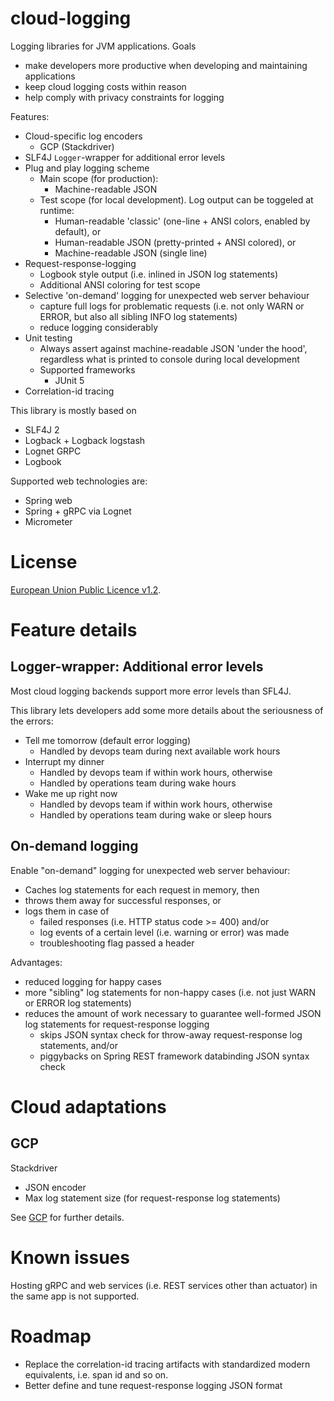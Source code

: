 # cloud-logging
Logging libraries for JVM applications. Goals

 * make developers more productive when developing and maintaining applications
 * keep cloud logging costs within reason
 * help comply with privacy constraints for logging

Features:

 * Cloud-specific log encoders
   * GCP (Stackdriver)
 * SLF4J `Logger`-wrapper for additional error levels
 * Plug and play logging scheme
   * Main scope (for production):
     * Machine-readable JSON
   * Test scope (for local development). Log output can be toggeled at runtime:
     * Human-readable 'classic' (one-line + ANSI colors, enabled by default), or
     * Human-readable JSON (pretty-printed + ANSI colored), or
     * Machine-readable JSON (single line)
 * Request-response-logging
     * Logbook style output (i.e. inlined in JSON log statements)
     * Additional ANSI coloring for test scope
 * Selective 'on-demand' logging for unexpected web server behaviour
     * capture full logs for problematic requests (i.e. not only WARN or ERROR, but also all sibling INFO log statements)
     * reduce logging considerably
 * Unit testing
   * Always assert against machine-readable JSON 'under the hood', regardless what is printed to console during local development
   * Supported frameworks
     * JUnit 5
 * Correlation-id tracing

This library is mostly based on

 * SLF4J 2
 * Logback + Logback logstash
 * Lognet GRPC
 * Logbook

Supported web technologies are:

 * Spring web
 * Spring + gRPC via Lognet
 * Micrometer

# License
[European Union Public Licence v1.2](https://eupl.eu/).

# Feature details

## Logger-wrapper: Additional error levels
Most cloud logging backends support more error levels than SFL4J. 

This library lets developers add some more details about the seriousness of the errors:

* Tell me tomorrow (default error logging)
    * Handled by devops team during next available work hours
* Interrupt my dinner
    * Handled by devops team if within work hours, otherwise
    * Handled by operations team during wake hours
* Wake me up right now
    * Handled by devops team if within work hours, otherwise
    * Handled by operations team during wake or sleep hours

## On-demand logging
Enable "on-demand" logging for unexpected web server behaviour:

  * Caches log statements for each request in memory, then
  * throws them away for successful responses, or
  * logs them in case of
      * failed responses (i.e. HTTP status code >= 400) and/or
      * log events of a certain level (i.e. warning or error) was made
      * troubleshooting flag passed a header

Advantages:

  * reduced logging for happy cases
  * more "sibling" log statements for non-happy cases (i.e. not just WARN or ERROR log statements)
  * reduces the amount of work necessary to guarantee well-formed JSON log statements for request-response logging
      * skips JSON syntax check for throw-away request-response log statements, and/or
      * piggybacks on Spring REST framework databinding JSON syntax check 

# Cloud adaptations

## GCP
Stackdriver 

 * JSON encoder
 * Max log statement size (for request-response log statements)

See [GCP](gcp) for further details.

# Known issues
Hosting gRPC and web services (i.e. REST services other than actuator) in the same app is not supported.

# Roadmap

 * Replace the correlation-id tracing artifacts with standardized modern equivalents, i.e. span id and so on.
 * Better define and tune request-response logging JSON format 



